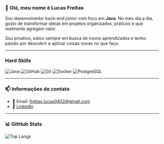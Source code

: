 ### 👋 Olá, meu nome é Lucas Freitas

Sou desenvolvedor back-end júnior com foco em **Java**. No meu dia a dia, gosto de transformar ideias em projetos organizados, práticos e que realmente agregam valor.

Sou proativo, estou sempre em busca de novos aprendizados e tenho paixão por descobrir e aplicar coisas novas no que faço.

---

### Hard Skills

![Java](https://img.shields.io/badge/Java?style=flat&logo=java&logoColor=white)
![GitHub](https://img.shields.io/badge/GitHub?style=flat&logo=github&logoColor=white)
![Git](https://img.shields.io/badge/Git-181717?style=flat&logo=git&logoColor=white)
![Docker](https://img.shields.io/badge/Docker?style=flat&logo=docker&logoColor=white)
![PostgreSQL](https://img.shields.io/badge/PostgreSQL?style=flat&logo=postgresql&logoColor=white)

---
### 📫 Informações de contato
- 📧 Email: freitas.lucas0402@gmail.com  
- 💼 [LinkedIn](https://www.linkedin.com/in/lucas-freitas-082520270/)

---

### 📊 GitHub Stats

![Top Langs](https://github-readme-stats.vercel.app/api/top-langs/?username=Lfreits&layout=compact&theme=dark)
